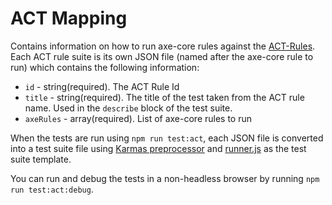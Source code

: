 # ACT Mapping

Contains information on how to run axe-core rules against the [ACT-Rules](https://act-rules.github.io/). Each ACT rule suite is its own JSON file (named after the axe-core rule to run) which contains the following information:

- `id` - string(required). The ACT Rule Id
- `title` - string(required). The title of the test taken from the ACT rule name. Used in the `describe` block of the test suite.
- `axeRules` - array(required). List of axe-core rules to run

When the tests are run using `npm run test:act`, each JSON file is converted into a test suite file using [Karmas preprocessor](https://karma-runner.github.io/latest/config/preprocessors.html) and [runner.js](./runner.js) as the test suite template.

You can run and debug the tests in a non-headless browser by running `npm run test:act:debug`.
